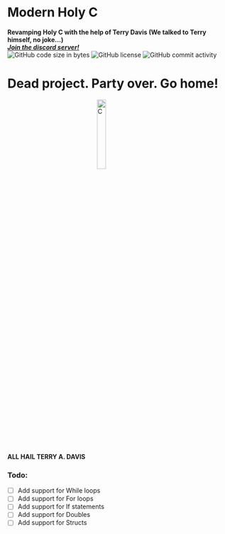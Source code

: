 <h1 align="left">Modern Holy C</h1>

<div align="left">
  <strong>Revamping Holy C with the help of Terry Davis (We talked to Terry himself, no joke...)</strong>
</div>
<a href="https://discord.gg/rfdGThEvy9"><b><i>Join the discord server!</i></b></a>
<br />

<div align="left">
  <img alt="GitHub code size in bytes" src="https://img.shields.io/github/languages/code-size/QAEZZ/modern-holy-c">
  <img alt="GitHub license" src="https://img.shields.io/github/license/QAEZZ/modern-holy-c">
  <img alt="GitHub commit activity" src="https://img.shields.io/github/commit-activity/m/QAEZZ/modern-holy-c">
</div>

###

<h1>Dead project. Party over. Go home!</h1>

<img alt="C" src="https://media.discordapp.net/attachments/977271254870544385/977271425306075256/mhc.png" style="display:block;width:20%;margin-left:auto;margin-right:auto;">

<strong>ALL HAIL TERRY A. DAVIS</strong>


### Todo:
- [ ] Add support for While loops
- [ ] Add support for For loops
- [ ] Add support for If statements
- [ ] Add support for Doubles
- [ ] Add support for Structs
